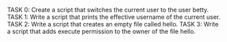 TASK 0: Create a script that switches the current user to the user betty.
TASK 1: Write a script that prints the effective username of the current user.
TASK 2: Write a script that creates an empty file called hello.
TASK 3: Write a script that adds execute permission to the owner of the file hello.
